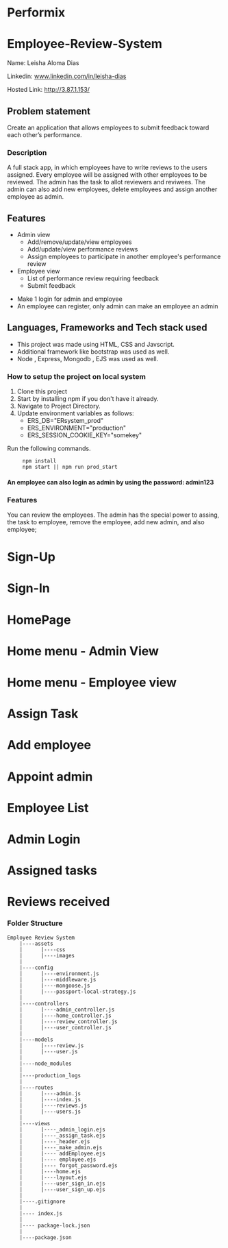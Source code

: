 # Performix
# Employee-Review-System

Name: Leisha Aloma Dias

Linkedin: www.linkedin.com/in/leisha-dias

Hosted Link: http://3.87.1.153/

## Problem statement
Create an application that allows employees to submit feedback toward each other’s performance.

### Description

A full stack app, in which employees have to write reviews to the users assigned.
Every employee will be assigned with other employees to be reviewed.
The admin has the task to allot reviewers and reviwees. The admin can also add new employees, delete employees and assign another employee as admin.

## Features
- Admin view
  - Add/remove/update/view employees
  - Add/update/view performance reviews
  - Assign employees to participate in another employee's performance review
- Employee view
  - List of performance review requiring feedback
  - Submit feedback
* Make 1 login for admin and employee
* An employee can register, only admin can make an employee an admin


## Languages, Frameworks and Tech stack used
- This project was made using HTML, CSS and Javscript.
- Additional framework like bootstrap was used as well.
- Node , Express, Mongodb , EJS was used as well.

### How to setup the project on local system

  1. Clone this project
  2. Start by installing npm if you don't have it already.
  3. Navigate to Project Directory.
  4. Update environment variables as follows:
      - ERS_DB="ERsystem_prod"
      - ERS_ENVIRONMENT="production"
      - ERS_SESSION_COOKIE_KEY="somekey"

Run the following commands.
   ```` 
        npm install 
        npm start || npm run prod_start
   ````

#### An employee can also login as admin by using the password: admin123

### Features

  You can review the employees. The admin has the special power to assing, the task to employee, remove the employee, add new admin, and also employee;
  
  # Sign-Up
  

  # Sign-In
  

  # HomePage
  
  
  # Home menu - Admin View
  

  # Home menu - Employee view
  
  
  # Assign Task
  

  # Add employee
  

  # Appoint admin
  
  
  # Employee List
  
  
  # Admin Login
  

  # Assigned tasks
  

  # Reviews received
  

### Folder Structure

````
Employee Review System
    |----assets
    |      |----css
    |      |----images
    |             
    |----config
    |      |----environment.js
    |      |----middleware.js
    |      |----mongoose.js
    |      |----passport-local-strategy.js
    |
    |----controllers
    |      |----admin_controller.js
    |      |----home_controller.js
    |      |----review_controller.js
    |      |----user_controller.js
    |
    |----models
    |      |----review.js
    |      |----user.js
    |
    |----node_modules
    |
    |----production_logs
    |
    |----routes
    |      |----admin.js
    |      |----index.js
    |      |----reviews.js
    |      |----users.js
    |
    |----views
    |      |----_admin_login.ejs
    |      |----_assign_task.ejs
    |      |----_header.ejs
    |      |----_make_admin.ejs
    |      |---- addEmployee.ejs
    |      |---- employee.ejs
    |      |---- forgot_password.ejs
    |      |----home.ejs
    |      |----layout.ejs
    |      |----user_sign_in.ejs
    |      |----user_sign_up.ejs
    |
    |----.gitignore
    |
    |---- index.js
    |
    |---- package-lock.json
    |
    |----package.json
````
